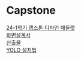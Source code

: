 # Capstone
<a href="https://padlet.com/ihlee90/3_-2-24-1-oxt3cfnxps26m4fz">24-1학기 캡스톤 디자인 패들랫</a><br>
<a href="https://www.figma.com/board/fBooaIhnYhk1V4uqM8AWth/Untitled?node-id=0%3A1&t=74btSsA3TcTEYvuW-1">화면설계서</a><br>
<a href="https://www.figma.com/board/hih24eGqKW2hgXkdxvWngI/Untitled?node-id=0-1&t=yrQV05rKl7ElQ19b-0">산출물</a><br>
<a href="https://github.com/Wjfjs/Capstone/blob/main/%EC%BA%A1%EC%8A%A4%ED%86%A4%20%EB%94%94%EC%9E%90%EC%9D%B8/%EC%9E%90%EB%A3%8C%EC%A1%B0%EC%82%AC.md">YOLO 설치법</a><br><br>
